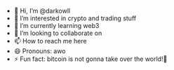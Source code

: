 - 👋 Hi, I’m @darkowll 
- 👀 I’m interested in crypto and trading stuff 
- 🌱 I’m currently learning web3 
- 💞️ I’m looking to collaborate on 
- 📫 How to reach me here 
- 😄 Pronouns: awo
- ⚡ Fun fact: bitcoin is not gonna take over the world!👀

<!---
darkowll/darkowll is a ✨ special ✨ repository because its `README.md` (this file) appears on your GitHub profile.
You can click the Preview link to take a look at your changes.
--->
